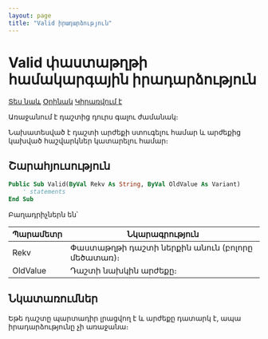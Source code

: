 ```yaml
---
layout: page
title: "Valid իրադարձություն"
---
```


# Valid փաստաթղթի համակարգային իրադարձություն

[Տես նաև](../scriptstproced.md) [Օրինակ](../Examples/E_Valid.md) [Կիրառվում է](../Defs/doc.md)

Առաջանում է դաշտից դուրս գալու ժամանակ։ 

Նախատեսված է դաշտի արժեքի ստուգելու համար և արժեքից կախված հաշվարկներ կատարելու համար։

## Շարահյուսություն

``` vb
Public Sub Valid(ByVal Rekv As String, ByVal OldValue As Variant)
    ' statements
End Sub
```

Բաղադրիչներն են՝

| Պարամետր | Նկարագրություն |
|--|--|
| Rekv | Փաստաթղթի դաշտի ներքին անուն (բոլորը մեծատառ)։ |
| OldValue | Դաշտի նախկին արժեքը։ |

## Նկատառումներ

Եթե դաշտը պարտադիր լրացվող է և արժեքը դատարկ է, ապա իրադարձությունը չի առաջանա։
